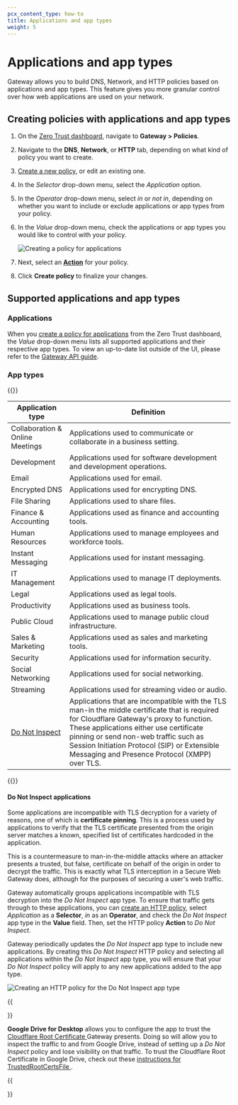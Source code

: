 ```yaml
---
pcx_content_type: how-to
title: Applications and app types
weight: 5
---
```


# Applications and app types

Gateway allows you to build DNS, Network, and HTTP policies based on applications and app types. This feature gives you more granular control over how web applications are used on your network.

## Creating policies with applications and app types

1.  On the [Zero Trust dashboard](http://dash.teams.cloudflare.com), navigate to **Gateway > Policies**.

2.  Navigate to the **DNS**, **Network**, or **HTTP** tab, depending on what kind of policy you want to create.

3.  [Create a new policy](/cloudflare-one/policies/filtering/http-policies/), or edit an existing one.

4.  In the _Selector_ drop-down menu, select the _Application_ option.

5.  In the _Operator_ drop-down menu, select _in_ or _not in_, depending on whether you want to include or exclude applications or app types from your policy.

6.  In the _Value_ drop-down menu, check the applications or app types you would like to control with your policy.

    ![Creating a policy for applications](/cloudflare-one/static/documentation/policies/applications-policy.png)

7.  Next, select an [**Action**](#supported-actions-for-applications) for your policy.

8.  Click **Create policy** to finalize your changes.

## Supported applications and app types

### Applications

When you [create a policy for applications](#creating-policies-with-applications-and-app-types) from the Zero Trust dashboard, the _Value_ drop-down menu lists all supported applications and their respective app types. To view an up-to-date list outside of the UI, please refer to the [Gateway API guide](https://api.cloudflare.com/#zero-trust-gateway-application-and-application-type-mappings-properties).

### App types

{{<table-wrap>}}

| Application type                               | Definition                                                                                                                                                                                                                                                                                                                    |
| ---------------------------------------------- | ----------------------------------------------------------------------------------------------------------------------------------------------------------------------------------------------------------------------------------------------------------------------------------------------------------------------------- |
| Collaboration & Online Meetings                | Applications used to communicate or collaborate in a business setting.                                                                                                                                                                                                                                                        |
| Development                                    | Applications used for software development and development operations.                                                                                                                                                                                                                                                        |
| Email                                          | Applications used for email.                                                                                                                                                                                                                                                                                                  |
| Encrypted DNS                                  | Applications used for encrypting DNS.                                                                                                                                                                                                                                                                                         |
| File Sharing                                   | Applications used to share files.                                                                                                                                                                                                                                                                                             |
| Finance & Accounting                           | Applications used as finance and accounting tools.                                                                                                                                                                                                                                                                            |
| Human Resources                                | Applications used to manage employees and workforce tools.                                                                                                                                                                                                                                                                    |
| Instant Messaging                              | Applications used for instant messaging.                                                                                                                                                                                                                                                                                      |
| IT Management                                  | Applications used to manage IT deployments.                                                                                                                                                                                                                                                                                   |
| Legal                                          | Applications used as legal tools.                                                                                                                                                                                                                                                                                             |
| Productivity                                   | Applications used as business tools.                                                                                                                                                                                                                                                                                          |
| Public Cloud                                   | Applications used to manage public cloud infrastructure.                                                                                                                                                                                                                                                                      |
| Sales & Marketing                              | Applications used as sales and marketing tools.                                                                                                                                                                                                                                                                               |
| Security                                       | Applications used for information security.                                                                                                                                                                                                                                                                                   |
| Social Networking                              | Applications used for social networking.                                                                                                                                                                                                                                                                                      |
| Streaming                                      | Applications used for streaming video or audio.                                                                                                                                                                                                                                                                               |
| [Do Not Inspect](#do-not-inspect-applications) | Applications that are incompatible with the TLS man-in the middle certificate that is required for Cloudflare Gateway's proxy to function. These applications either use certificate pinning or send non-web traffic such as Session Initiation Protocol (SIP) or Extensible Messaging and Presence Protocol (XMPP) over TLS. |

{{</table-wrap>}}

#### Do Not Inspect applications

Some applications are incompatible with TLS decryption for a variety of reasons, one of which is **certificate pinning**. This is a process used by applications to verify that the TLS certificate presented from the origin server matches a known, specified list of certificates hardcoded in the application.

This is a countermeasure to man-in-the-middle attacks where an attacker presents a trusted, but false, certificate on behalf of the origin in order to decrypt the traffic. This is exactly what TLS interception in a Secure Web Gateway does, although for the purposes of securing a user's web traffic.

Gateway automatically groups applications incompatible with TLS decryption into the _Do Not Inspect_ app type. To ensure that traffic gets through to these applications, you can [create an HTTP policy](#creating-policies-with-applications-and-app-types), select _Application_ as a **Selector**, _in_ as an **Operator**, and check the _Do Not Inspect_ app type in the **Value** field. Then, set the HTTP policy **Action** to _Do Not Inspect_.

Gateway periodically updates the _Do Not Inspect_ app type to include new applications. By creating this _Do Not Inspect_ HTTP policy and selecting all applications within the _Do Not Inspect_ app type, you will ensure that your _Do Not Inspect_ policy will apply to any new applications added to the app type.

![Creating an HTTP policy for the Do Not Inspect app type](/cloudflare-one/static/documentation/policies/do-not-inspect.png)

{{<Aside>}}

<b>Google Drive for Desktop</b> allows you to configure the app to trust the <a href="/cloudflare-one/connections/connect-devices/warp/install-cloudflare-cert/">
	Cloudflare Root Certificate
</a> Gateway presents. Doing so will allow you to inspect the traffic to and from Google Drive, instead
of setting up a <i>Do Not Inspect</i> policy and lose visibility on that traffic. To trust the Cloudflare
Root Certificate in Google Drive, check out these <a href="https://support.google.com/a/answer/7644837">
	instructions for TrustedRootCertsFile
</a>
.

{{</Aside>}}
